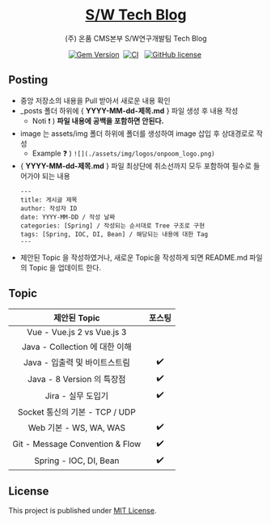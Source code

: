 <!-- markdownlint-disable-next-line -->
<div align="center">

  <!-- markdownlint-disable-next-line -->

# [S/W Tech Blog](https://onpoomswteam.github.io/)

(주) 온품 CMS본부 S/W연구개발팀 Tech Blog

[![Gem Version](https://img.shields.io/gem/v/jekyll-theme-chirpy?color=brightgreen)][gem]&nbsp;
[![CI](https://github.com/cotes2020/jekyll-theme-chirpy/actions/workflows/ci.yml/badge.svg?branch=master&event=push)][ci]
&nbsp;
[![GitHub license](https://img.shields.io/github/license/cotes2020/jekyll-theme-chirpy.svg)][license]&nbsp;
</div>

## Posting

* 중앙 저장소의 내용을 Pull 받아서 새로운 내용 확인
* _posts 폴더 하위에 { **YYYY-MM-dd-제목.md** } 파일 생성 후 내용 작성
  * Noti :exclamation: ) **파일 내용에 공백을 포함하면 안된다.**
* image 는 assets/img 폴더 하위에 폴더를 생성하여 image 삽입 후 상대경로로 작성 <br/>
  * Example :question: ) ```![](./assets/img/logos/onpoom_logo.png)```
* { **YYYY-MM-dd-제목.md** } 파일 최상단에 취소선까지 모두 포함하여 필수로 들어가야 되는 내용
  ```
  ---
  title: 게시글 제목
  author: 작성자 ID
  date: YYYY-MM-DD / 작성 날짜
  categories: [Spring] / 작성되는 순서대로 Tree 구조로 구현
  tags: [Spring, IOC, DI, Bean] / 해당되는 내용에 대한 Tag
  ---
  ```
* 제안된 Topic 을 작성하였거나, 새로운 Topic을 작성하게 되면 README.md 파일의 Topic 을 업데이트 한다.

## Topic

|            제안된 Topic            |        포스팅         |
|:-------------------------------:|:------------------:|
|   Vue - Vue.js 2 vs Vue.js 3    |                    |
|    Java - Collection 에 대한 이해    |                    |
|       Java - 입출력 및 바이트스트림  | :heavy_check_mark: |
|     Java - 8 Version 의 특장점      | :heavy_check_mark: |
|          Jira - 실무 도입기          | :heavy_check_mark: |
|    Socket 통신의 기본 - TCP / UDP    |                    |
|      Web 기본 - WS, WA, WAS       | :heavy_check_mark: |
| Git - Message Convention & Flow | :heavy_check_mark: |
|     Spring - IOC, DI, Bean      | :heavy_check_mark: |

## License

This project is published under [MIT License][license].

[gem]: https://rubygems.org/gems/jekyll-theme-chirpy

[ci]: https://github.com/cotes2020/jekyll-theme-chirpy/actions/workflows/ci.yml?query=event%3Apush+branch%3Amaster

[license]: https://github.com/cotes2020/jekyll-theme-chirpy/blob/master/LICENSE
